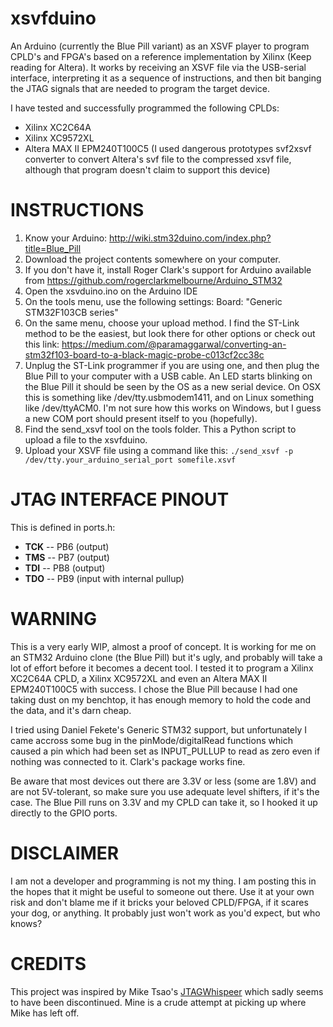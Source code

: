 xsvfduino
=========

An Arduino (currently the Blue Pill variant) as an XSVF player to program CPLD's and FPGA's based on a reference implementation by Xilinx (Keep reading for Altera). It works by receiving an XSVF file via the USB-serial interface, interpreting it as a sequence of instructions, and then bit banging the JTAG signals that are needed to program the target device.

I have tested and successfully programmed the following CPLDs:

- Xilinx XC2C64A
- Xilinx XC9572XL
- Altera MAX II EPM240T100C5 (I used dangerous prototypes svf2xsvf converter to convert Altera's svf file to the compressed xsvf file, although that program doesn't claim to support this device)

INSTRUCTIONS
============

1. Know your Arduino: http://wiki.stm32duino.com/index.php?title=Blue_Pill
2. Download the project contents somewhere on your computer.
3. If you don't have it, install Roger Clark's support for Arduino available from https://github.com/rogerclarkmelbourne/Arduino_STM32
4. Open the xsvduino.ino on the Arduino IDE
5. On the tools menu, use the following settings: 
   Board: "Generic STM32F103CB series"
6. On the same menu, choose your upload method. I find the ST-Link method to be the easiest, but look there for other options or check out this link: https://medium.com/@paramaggarwal/converting-an-stm32f103-board-to-a-black-magic-probe-c013cf2cc38c
7. Unplug the ST-Link programmer if you are using one, and then plug the Blue Pill to your computer with a USB cable. An LED
starts blinking on the Blue Pill it should be seen by the OS as a new serial device. On OSX this is something like /dev/tty.usbmodem1411, and on Linux something like /dev/ttyACM0. I'm not sure how this works on Windows, but I guess a new COM port should present itself to you (hopefully).
8. Find the send_xsvf tool on the tools folder. This a Python script to upload a file to the xsvfduino.
9. Upload your XSVF file using a command like this:
`./send_xsvf -p /dev/tty.your_arduino_serial_port somefile.xsvf`

JTAG INTERFACE PINOUT
=====================

This is defined in ports.h:

- **TCK** -- PB6 (output)
- **TMS** -- PB7 (output)
- **TDI** -- PB8 (output)
- **TDO** -- PB9 (input with internal pullup)

WARNING
=======
This is a very early WIP, almost a proof of concept. It is working for me on an STM32 Arduino clone (the Blue Pill) but it's ugly, and probably will take a lot of effort before it becomes a decent tool. I tested it to program a Xilinx XC2C64A CPLD, a Xilinx XC9572XL and even an Altera MAX II EPM240T100C5 with success. I chose the Blue Pill because I had one taking dust on my benchtop, it has enough memory to hold the code and the data, and it's darn cheap. 

I tried using Daniel Fekete's Generic STM32 support, but unfortunately I came accross some bug in the pinMode/digitalRead functions which caused a pin which had been set as INPUT_PULLUP to read as zero even if nothing was connected to it. Clark's package works fine.

Be aware that most devices out there are 3.3V or less (some are 1.8V) and are not 5V-tolerant, so make sure you use adequate level shifters, if it's the case. The Blue Pill runs on 3.3V and my CPLD can take it, so I hooked it up directly to the GPIO ports.

DISCLAIMER
==========
I am not a developer and programming is not my thing. I am posting this in the hopes that it might be useful to someone out there. Use it at your own risk and don't blame me if it bricks your beloved CPLD/FPGA, if it scares your dog, or anything. It probably just won't work as you'd expect, but who knows?

CREDITS
=======
This project was inspired by Mike Tsao's [JTAGWhispeer](https://github.com/sowbug/JTAGWhisperer) which sadly seems to have been discontinued. Mine is a crude attempt at picking up where Mike has left off.

